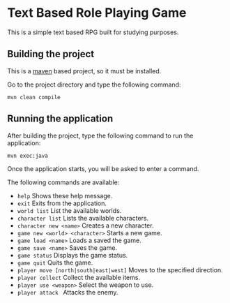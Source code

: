 # Text Based Role Playing Game

This is a simple text based RPG built for studying purposes.

## Building the project

This is a [maven](http://maven.apache.org/) based project, so it must be installed. 

Go to the project directory and type the following command:

```
mvn clean compile
```

## Running the application

After building the project, type the following command to run the application:

```
mvn exec:java
```

Once the application starts, you will be asked to enter a command.

The following commands are available:

* `help` Shows these help message.
* `exit` Exits from the application.
* `world list` List the available worlds.
* `character list` Lists the available characters.
* `character new <name>` Creates a new character.
* `game new <world> <character>` Starts a new game.
* `game load <name>` Loads a saved the game.
* `game save <name>` Saves the game.
* `game status` Displays the game status.
* `game quit` Quits the game.
* `player move [north|south|east|west]` Moves to the specified direction.
* `player collect` Collect the available items.
* `player use <weapon>` Select the weapon to use.
* `player attack ` Attacks the enemy.

